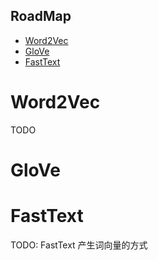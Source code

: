 **RoadMap**
---
<!-- TOC -->

- [Word2Vec](#word2vec)
- [GloVe](#glove)
- [FastText](#fasttext)

<!-- /TOC -->

# Word2Vec
TODO

# GloVe

# FastText
TODO: FastText 产生词向量的方式
